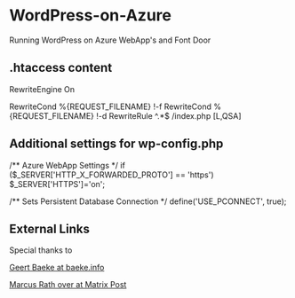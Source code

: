 # WordPress-on-Azure
Running WordPress on Azure WebApp's and Font Door

## .htaccess content
RewriteEngine On

RewriteCond %{REQUEST_FILENAME} !-f
RewriteCond %{REQUEST_FILENAME} !-d
RewriteRule ^.*$ /index.php [L,QSA]

## Additional settings for wp-config.php
/** Azure WebApp Settings */
if ($_SERVER['HTTP_X_FORWARDED_PROTO'] == 'https') $_SERVER['HTTPS']='on';

/** Sets Persistent Database Connection */
define('USE_PCONNECT', true);

## External Links
Special thanks to

[Geert Baeke at baeke.info](https://blog.baeke.info/2019/11/29/front-door-with-wordpress-on-azure-app-service/)

[Marcus Rath over at Matrix Post](https://blog.matrixpost.net/deploy-wordpress-in-azure-app-service-with-staging-slots-for-the-production-and-development-environment/)
